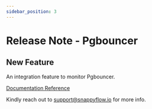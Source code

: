 ```yaml
---
sidebar_position: 3 
---
```

# Release Note - Pgbouncer

## New Feature

An integration feature to monitor Pgbouncer.

[Documentation Reference](/docs/Integrations/pgBouncer/pgBouncer_on_instance)

Kindly reach out to [support@snappyflow.io](mailto:support@snappyflow.io) for more info.

